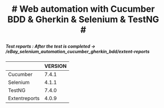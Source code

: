 
<b> <h1> <p align="center" >  # Web automation with Cucumber BDD & Gherkin & Selenium & TestNG # </h1> </b>  </p>


##### Test reports : After the test is completed -> /eBay_selenium_automation_cucumber_gherkin_bdd/extent-reports



|         | VERSION |
| -------| ----- |
| Cucumber   | 7.4.1  |
| Selenium   | 4.1.1  |
| TestNG   | 7.4.0  |
| Extentreports   | 4.0.9  |
